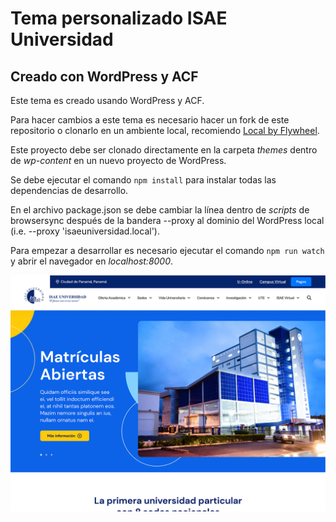# Tema personalizado ISAE Universidad
## Creado con WordPress y ACF

Este tema es creado usando WordPress y ACF.

Para hacer cambios a este tema es necesario hacer un fork de este repositorio o clonarlo en un ambiente local, recomiendo [Local by Flywheel](https://getflywheel.com/).

Este proyecto debe ser clonado directamente en la carpeta _themes_ dentro de _wp-content_ en un nuevo proyecto de WordPress.

Se debe ejecutar el comando `npm install` para instalar todas las dependencias de desarrollo.

En el archivo package.json se debe cambiar la línea dentro de _scripts_ de browsersync después de la bandera --proxy al dominio del WordPress local (i.e. --proxy 'isaeuniversidad.local').

Para empezar a desarrollar es necesario ejecutar el comando `npm run watch` y abrir el navegador en _localhost:8000_.

![ISAE Universidad Screenshot](./screenshot.png)
